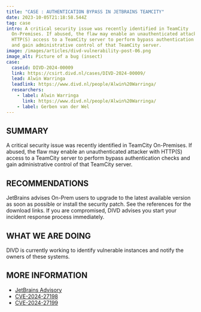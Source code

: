 ```yaml
---
title: "CASE : AUTHENTICATION BYPASS IN JETBRAINS TEAMCITY"
date: 2023-10-05T21:18:58.544Z
tag: case
intro: A critical security issue was recently identified in TeamCity
  On-Premises. If abused, the flaw may enable an unauthenticated attacker with
  HTTP(S) access to a TeamCity server to perform bypass authentication checks
  and gain administrative control of that TeamCity server.
image: /images/articles/divd-vulnerability-post-06.png
image_alt: Picture of a bug (insect)
case:
  caseid: DIVD-2024-00009
  link: https://csirt.divd.nl/cases/DIVD-2024-00009/
  lead: Alwin Warringa
  leadlink: https://www.divd.nl/people/Alwin%20Warringa/
  researchers:
    - label: Alwin Warringa
      link: https://www.divd.nl/people/Alwin%20Warringa/
    - label: Gerben van der Wel
---
```

## SUMMARY

A critical security issue was recently identified in TeamCity On-Premises. If abused, the flaw may enable an unauthenticated attacker with HTTP(S) access to a TeamCity server to perform bypass authentication checks and gain administrative control of that TeamCity server.

## RECOMMENDATIONS

JetBrains advises On-Prem users to upgrade to the latest available version as soon as possible or install the security patch. See the references for the download links. If you are compromised, DIVD advises you start your incident response process immediately.

## WHAT WE ARE DOING

DIVD is currently working to identify vulnerable instances and notify the owners of these systems.

## MORE INFORMATION

* [JetBrains Advisory](https://blog.jetbrains.com/teamcity/2024/03/additional-critical-security-issues-affecting-teamcity-on-premises-cve-2024-27198-and-cve-2024-27199-update-to-2023-11-4-now/)
* [CVE-2024-27198](https://nvd.nist.gov/vuln/detail/CVE-2024-27198)
* [CVE-2024-27199](https://nvd.nist.gov/vuln/detail/CVE-2024-27199)